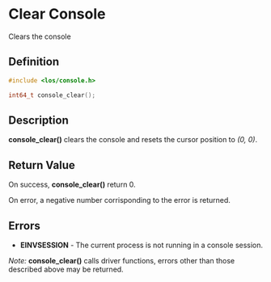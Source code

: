 # Clear Console
Clears the console

## Definition

```c
#include <los/console.h>

int64_t console_clear();
```

## Description
**console_clear()** clears the console and resets the cursor position to *(0, 0)*.

## Return Value
On success, **console_clear()** return 0.

On error, a negative number corrisponding to the error is returned.

## Errors
 * **EINVSESSION** - The current process is not running in a console session.

 *Note:* **console_clear()** calls driver functions, errors other than those described above may be returned.